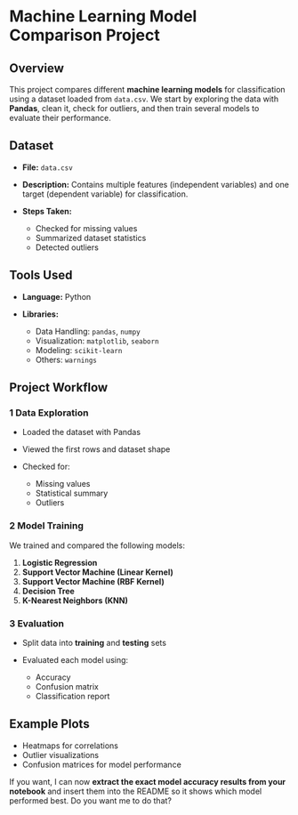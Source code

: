 
#  Machine Learning Model Comparison Project

##  Overview

This project compares different **machine learning models** for classification using a dataset loaded from `data.csv`.
We start by exploring the data with **Pandas**, clean it, check for outliers, and then train several models to evaluate their performance.



##  Dataset

* **File:** `data.csv`
* **Description:** Contains multiple features (independent variables) and one target (dependent variable) for classification.
* **Steps Taken:**

  * Checked for missing values
  * Summarized dataset statistics
  * Detected outliers



##  Tools Used

* **Language:** Python
* **Libraries:**

  * Data Handling: `pandas`, `numpy`
  * Visualization: `matplotlib`, `seaborn`
  * Modeling: `scikit-learn`
  * Others: `warnings`



##  Project Workflow

### 1️ Data Exploration

* Loaded the dataset with Pandas
* Viewed the first rows and dataset shape
* Checked for:

  * Missing values
  * Statistical summary
  * Outliers



### 2️ Model Training

We trained and compared the following models:

1. **Logistic Regression**
2. **Support Vector Machine (Linear Kernel)**
3. **Support Vector Machine (RBF Kernel)**
4. **Decision Tree**
5. **K-Nearest Neighbors (KNN)**



### 3️ Evaluation

* Split data into **training** and **testing** sets
* Evaluated each model using:

  * Accuracy
  * Confusion matrix
  * Classification report



##  Example Plots

* Heatmaps for correlations
* Outlier visualizations
* Confusion matrices for model performance



If you want, I can now **extract the exact model accuracy results from your notebook** and insert them into the README so it shows which model performed best.
Do you want me to do that?
